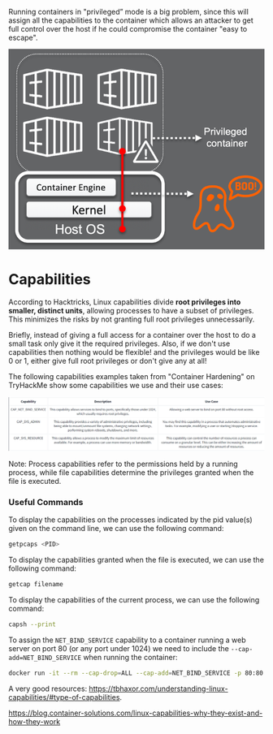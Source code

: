 Running containers in "privileged” mode is a big problem, since this will assign all the capabilities to the container which allows an attacker to get full control over the host if he could compromise the container "easy to escape".

![](../../Attachments/Pasted%20image%2020240509004540.png)

# Capabilities
According to Hacktricks, Linux capabilities divide **root privileges into smaller, distinct units**, allowing processes to have a subset of privileges. This minimizes the risks by not granting full root privileges unnecessarily.

Briefly, instead of giving a full access for a container over the host to do a small task only give it the required privileges. Also, if we don't use capabilities then nothing would be flexible! and the privileges would be like 0 or 1, either give full root privileges or don't give any at all!

The following capabilities examples taken from "Container Hardening" on TryHackMe show some capabilities we use and their use cases:

![](../../Attachments/Pasted%20image%2020240509010126.png)

Note: Process capabilities refer to the permissions held by a running process, while file capabilities determine the privileges granted when the file is executed.
### Useful Commands

To display the capabilities on the processes indicated by the pid value(s) given on the command line, we can use the following command:

```bash
getpcaps <PID>
```

To display the capabilities granted when the file is executed, we can use the following command:

```bash
getcap filename
```

To display the capabilities of the current process, we can use the following command:

```bash
capsh --print
```

To assign the `NET_BIND_SERVICE` capability to a container running a web server on port 80 (or any port under 1024) we need to include the `--cap-add=NET_BIND_SERVICE` when running the container:

```bash
docker run -it --rm --cap-drop=ALL --cap-add=NET_BIND_SERVICE -p 80:80 mywebserver
```

A very good resources: https://tbhaxor.com/understanding-linux-capabilities/#type-of-capabilities.

https://blog.container-solutions.com/linux-capabilities-why-they-exist-and-how-they-work